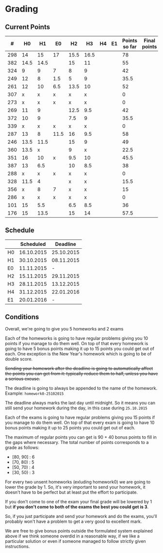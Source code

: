 # Grading

## Current Points

|   #   |  H0  |  H1  |  E0  |  H2  |  H3  |  H4  |  E1  | Points so far | Final points | Final grade |
|-------|------|------|------|------|------|------|------|---------------|--------------|-------------|
|  298  |  14  | 15   | 17   | 15.5 | 16.5 |      |      | 78            |              |             |
|  382  | 14.5 | 14.5 |      | 15   | 11   |      |      | 55            |              |             |
|  324  |  9   | 9    | 7    | 8    | 9    |      |      | 42            |              |             |
|  249  |  12  | 8    | 1.5  | 5    | 9    |      |      | 35.5          |              |             |
|  261  |  12  | 10   | 6.5  | 13.5 | 10   |      |      | 52            |              |             |
|  307  |  x   | x    | x    | x    | x    |      |      | 0             |              |             |
|  273  |  x   | x    | x    | x    | x    |      |      | 0             |              |             |
|  269  |  11  | 9    |      | 12.5 | 9.5  |      |      | 42            |              |             |
|  372  |  10  | 9    |      | 7.5  | 9    |      |      | 35.5          |              |             |
|  339  |  x   | x    | x    | x    | x    |      |      | 0             |              |             |
|  287  |  13  | 8    | 11.5 | 16   | 9.5  |      |      | 58            |              |             |
|  246  | 13.5 | 11.5 |      | 15   | 9    |      |      | 49            |              |             |
|  360  | 13.5 | x    |      | 9    | x    |      |      | 22.5          |              |             |
|  351  |  16  | 10   | x    | 9.5  | 10   |      |      | 45.5          |              |             |
|  387  |  13  | 6.5  |      | 10   | 8.5  |      |      | 38            |              |             |
|  288  |  x   | x    | x    | x    | x    |      |      | 0             |              |             |
|  328  | 11.5 | 4    |      | x    | x    |      |      | 15.5          |              |             |
|  356  |  x   | 8    | 7    | x    | x    |      |      | 15            |              |             |
|  286  |  x   | x    | x    | x    | x    |      |      | 0             |              |             |
|  101  |  15  | 5.5  |      | 6.5  | 8.5  |      |      | 36            |              |             |
|  176  |  15  | 13.5 |      | 15   | 14   |      |      | 57.5          |              |             |

## Schedule

|    | Scheduled  | Deadline   |
|----|------------|------------|
| H0 | 16.10.2015 | 25.10.2015 |
| H1 | 30.10.2015 | 08.11.2015 |
| E0 |        11.11.2015   | - |
| H2 | 15.11.2015 | 29.11.2015 |
| H3 | 28.11.2015 | 13.12.2015 |
| H4 | 31.12.2015 | 22.01.2016 |
| E1 |        20.01.2016   | - |

## Conditions

Overall, we're going to give you 5 homeworks and 2 exams

Each of the homeworks is going to have regular problems
giving you 10 points if you manage to do them well.
On top of that every homework is going to have 5 bonus
points making it up to 15 points you could get out of
each.
One exception is the New Year's homework which is going
to be of double score.

~~Sending your homework after the deadline is going to
automatically affect the points you can get from it:
typically reduce them to half, unless you have a serious
excuse.~~

The deadline is going to always be appended to the name of 
the homework.
Example: `homework0-25102015`

The deadline always marks the last day until midnight. So
it means you can still send your homework during the day,
in this case during `25.10.2015`

Each of the exams is going to have regular problems
giving you 15 points if you manage to do them well.
On top of that every exam is going to have 10 bonus
points making it up to 25 points you could get out of
each.

The maximum of regular points you can get is 90 + 40 
bonus points to fill in the gaps where necessary. The 
total number of points corresponds to a grade as follows:
- [80, 90] : 6
- [70, 80) : 5
- [50, 70) : 4 
- [30, 50) : 3

For every two unsent homeworks (exluding homework0) we are
going to lower the grade by 1. So, it's very important to
send your homework, it doesn't have to be perfect but at
least put the effort to participate.

If you don't come to one of the exam your final grade will
be lowered by 1 but **if you don't come to both of the exams
the best you could get is 3**.

So, if you just participate and send your homework and do 
the exams, you'll probably won't have a problem to get a
very good to excellent mark.

We are free to give bonus points outside the formulated
system explained above if we think someone overdid in a
reasonable way, if we like a particular solution or even 
if someone managed to follow strictly given instructions.

